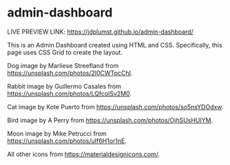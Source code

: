 # admin-dashboard

LIVE PREVIEW LINK: https://jdplumst.github.io/admin-dashboard/

This is an Admin Dashboard created using HTML and CSS. Specifically, this page uses CSS Grid to create the layout.

Dog image by Marliese Streefland from https://unsplash.com/photos/2l0CWTpcChI.

Rabbit image by Guillermo Casales from https://unsplash.com/photos/LQfcolSv2M0.

Cat image by Kote Puerto from https://unsplash.com/photos/so5nsYDOdxw.

Bird image by A Perry from https://unsplash.com/photos/OjhSUsHUIYM.

Moon image by Mike Petrucci from https://unsplash.com/photos/uIf6H1or1nE.

All other icons from https://materialdesignicons.com/.